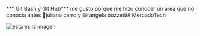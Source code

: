 *** Git Bash y Git Hub***
me gusto porque me hizo conocer un area que no conocia antes
:coconut:juliana carro y :smile: angela bozzetti# MercadoTech

![esta es la imagen](https://p7.hiclipart.com/preview/593/30/489/github-computer-icons-commit-repository-github.jpg)

